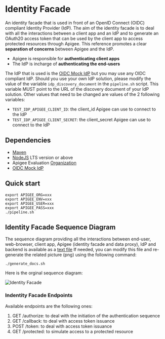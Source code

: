# Identity Facade

An identity facade that is used in front of an OpenID Connect (OIDC) compliant
Identity Provider (IdP).
The aim of the identity facade is to deal with all the interactions between a
client app and an IdP and to generate an OAuth20 access token that can be used
by the client app to access protected resources through Apigee.
This reference promotes a clear **separation of concerns** between Apigee and
the IdP.

- Apigee is responsible for **authenticating client apps**
- The IdP is incharge of **authenticating the end-users**

The IdP that is used is the [OIDC Mock IdP](../oidc-mock) but you may
use any OIDC compliant IdP. Should you use your own IdP solution, please
modify the value of the variable ```idp_discovery_document``` in the
```pipeline.sh``` script. This variable MUST point to the URL of the
discovery document of your IdP solution.
Other values that need to be changed are values of the 2 following variables:

- ```TEST_IDP_APIGEE_CLIENT_ID```: the client_id Apigee can use to connect to
 the IdP
- ```TEST_IDP_APIGEE_CLIENT_SECRET```: the client_secret Apigee can use to
connect to the IdP

## Dependencies

- [Maven](https://maven.apache.org/)
- [NodeJS](https://nodejs.org/en/) LTS version or above
- Apigee Evaluation [Organization](https://login.apigee.com/sign__up)
- [OIDC Mock IdP](../oidc-mock)

## Quick start

    export APIGEE_ORG=xxx
    export APIGEE_ENV=xxx
    export APIGEE_USER=xxx
    export APIGEE_PASS=xxx
    ./pipeline.sh

## Identity Facade Sequence Diagram

The sequence diagram providing all the interactions between end-user,
web-browser, client app, Apigee (identity facade and data proxy), IdP and
backend is available as a [text file](./diagram/sequence-identity-facade-v1.txt)
If needed, you can modify this file and re-generate the related picture (png)
using the following command:

    ./generate_docs.sh

Here is the orginal sequence diagram:

![Identity Facade](./diagram/sequence-identity-facade-v1.png "Seq. Diagram")

### Indentity Facade Endpoints

Available endpoints are the following ones:

1. GET /authorize: to deal with the initiation of the authentication sequence
2. GET /callback: to deal with access token issuance
3. POST /token: to deal with access token issuance
4. GET /protected: to simulate access to a protected resource

